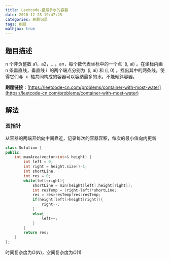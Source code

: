 ```yaml
---
title: Leetcode-盛最多水的容器
date: 2020-12-28 19:47:25
categories: 刷题记录
tags: 刷题
mathjax: true
---
```


## 题目描述

n 个非负整数 a1，a2，...，an，每个数代表坐标中的一个点  (i, ai) 。在坐标内画 n 条垂直线，垂直线 i  的两个端点分别为  (i, ai) 和 (i, 0) 。找出其中的两条线，使得它们与  x  轴共同构成的容器可以容纳最多的水。不能倾斜容器。

**刷题链接**：[https://leetcode-cn.com/problems/container-with-most-water](https://leetcode-cn.com/problems/container-with-most-water)

<!--more-->

## 解法

### 双指针

从容器的两端开始向中间靠近，记录每次的容器容积，每次的最小值向内更新

```C++
class Solution {
public:
    int maxArea(vector<int>& height) {
        int left = 0;
        int right = height.size()-1;
        int shortLine;
        int res = 0;
        while(left<right){
            shortLine = min(height[left],height[right]);
            int resTemp = (right-left)*shortLine;
            res = res>resTemp?res:resTemp;
            if(height[left]>height[right]){
                right--;
            }
            else{
                left++;
            }
        }
        return res;
    }
};
```

时间复杂度为$O(N)$，空间复杂度为$O(1)$
